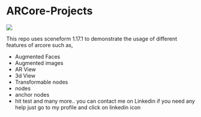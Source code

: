 # ARCore-Projects


<a href="https://www.buymeacoffee.com/kashifmehmood"><img src="https://img.buymeacoffee.com/button-api/?text=Buy me a coffee&emoji=&slug=kashifmehmood&button_colour=FFDD00&font_colour=000000&font_family=Cookie&outline_colour=000000&coffee_colour=ffffff" /></a>


This repo uses sceneform 1.17.1 to demonstrate the usage of different features of arcore such as,

* Augmented Faces
* Augmented images
* AR View
* 3d View 
* Transformable nodes
* nodes 
* anchor nodes
* hit test 
 and many more.. 
you can contact me on Linkedin if you need any help just go to my profile and click on linkedin icon
